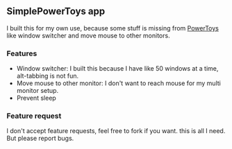 ## SimplePowerToys app

I built this for my own use, because some stuff is missing from [PowerToys](https://learn.microsoft.com/en-us/windows/powertoys/) like window switcher and move mouse to other monitors.

### Features

- Window switcher: I built this because I have like 50 windows at a time, alt-tabbing is not fun.
- Move mouse to other monitor: I don't want to reach mouse for my multi monitor setup.
- Prevent sleep

### Feature request

I don't accept feature requests, feel free to fork if you want. this is all I need. But please report bugs.

